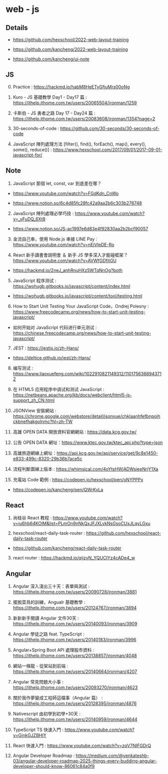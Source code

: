 # web - js

## Details

- https://github.com/hexschool/2022-web-layout-training

- https://github.com/kancheng/2022-web-layout-training

- https://github.com/kancheng/ui-note

## JS

0. Practice : https://hackmd.io/habM8HeETyGfjuMrs00oNg

1. Kuro - JS 基礎教學 Day1 - Day17 篇 : https://ithelp.ithome.com.tw/users/20065504/ironman/1259

2. 卡斯伯 - JS 勇者之路 Day 17 - Day24 篇 : https://ithelp.ithome.com.tw/users/20083608/ironman/1354?page=2

3. 30-seconds-of-code : https://github.com/30-seconds/30-seconds-of-code

4. JavaScript 陣列處理方法 [filter(), find(), forEach(), map(), every(), some(), reduce()] : https://www.hexschool.com/2017/09/01/2017-09-01-javascript-for/

## Note

1. JavaScript 那個 let, const, var 到底差在哪？ 

- https://www.youtube.com/watch?v=FGdKdn_CnWo

- https://www.notion.so/6c4d85fc28fc42a9aa2b6c303b276748

2. JavaScript 陣列處理必學巧技 : https://www.youtube.com/watch?v=_vFuDQ_6Xt8

- https://www.notion.so/JS-ac1997e6d83e4f92830aa2b2bcf90057

3. 金流自己串，使用 Node.js 串接 LINE Pay : https://www.youtube.com/watch?v=nEjVIeDE-Ro

4. React 新手讀書會說明會 ＆ 新手 JS 學多深入才能碰框架？ https://www.youtube.com/watch?v=AVWfGDfjtGU

- https://hackmd.io/2neJ_anhRnuHXz5WTqNnOg?both

5. JavaScript 程序测试 : https://wohugb.gitbooks.io/javascript/content/index.html

- https://wohugb.gitbooks.io/javascript/content/tool/testing.html

6. How to Start Unit Testing Your JavaScript Code，Ondrej Polesny : https://www.freecodecamp.org/news/how-to-start-unit-testing-javascript/

- 如何开始对 JavaScript 代码进行单元测试 : https://chinese.freecodecamp.org/news/how-to-start-unit-testing-javascript/

7. JEST : https://jestjs.io/zh-Hans/

- https://deltice.github.io/jest/zh-Hans/

8. 编写测试 : https://www.liaoxuefeng.com/wiki/1022910821149312/1101756368943712

9. 在 HTML5 应用程序中调试和测试 JavaScript : https://netbeans.apache.org/kb/docs/webclient/html5-js-support_zh_CN.html

10. JSONView 安裝網站 : https://chrome.google.com/webstore/detail/jsonvue/chklaanhfefbnpoihckbnefhakgolnmc?hl=zh-TW

11. 高雄 OPEN DATA 開放資料官網網站 : https://data.kcg.gov.tw/

12. 公告 OPEN DATA 網址：https://www.ktec.gov.tw/ktec_api.php?type=json

13. 高雄旅遊網線上網址：https://api.kcg.gov.tw/api/service/get/9c8e1450-e833-499c-8320-29b36b7ace5c

14. 流程判斷圖線上版本 : https://whimsical.com/4oYtsHWjADWsieeNrjY1Xa

15. 充電站 Code 範例 : https://codepen.io/hexschool/pen/oNYPPPx

- https://codepen.io/kancheng/pen/QWrKvLa


## React

1. 尚硅谷 React 教程 : https://www.youtube.com/watch?v=iu6hb64KOlM&list=PLmOn9nNkQxJFJXLvkNsGsoCUxJLqyLGxu

2. hexschool/react-daily-task-router : https://github.com/hexschool/react-daily-task-router

- https://github.com/kancheng/react-daily-task-router

3. react router : https://hackmd.io/qijzvN_YQUCIYz4cADe4_w




## Angular

1. Angular 深入淺出三十天：表單與測試 : https://ithelp.ithome.com.tw/users/20090728/ironman/3881

2. 擺脫菜鳥的訓練，Angualr 基礎教學 : https://ithelp.ithome.com.tw/users/20124767/ironman/3894

3. 新新新手閱讀 Angular 文件30天 : https://ithelp.ithome.com.tw/users/20140093/ironman/3909

4. Angular 學徒之路 feat. TypeScript : https://ithelp.ithome.com.tw/users/20140183/ironman/3996

5. Angular+Spring Boot API 處理股市資料 : https://ithelp.ithome.com.tw/users/20138857/ironman/4048

6. 網站一條龍 - 從架站到前端 : https://ithelp.ithome.com.tw/users/20140664/ironman/4207

7. Angular 常見問題大小事 : https://ithelp.ithome.com.tw/users/20093270/ironman/4623

8. 關於我作夢變成工程師這檔事（Angular 篇） : https://ithelp.ithome.com.tw/users/20128395/ironman/4876

9. Nativescript 由初學到初學+30天 : https://ithelp.ithome.com.tw/users/20140959/ironman/4644

10. TypeScript TS 快速入門 : https://www.youtube.com/watch?v=GinkGJZBHIY

11. React 快速入門 : https://www.youtube.com/watch?v=zqV7NIFGDrQ

12. Angular Developer Roadmap : https://medium.com/@venkateshb-03/angular-developer-roadmap-2025-things-every-budding-angular-developer-should-know-86061c84a0f9